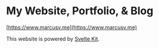 # My Website, Portfolio, & Blog

[https://www.marcusv.me](https://www.marcusv.me)

This website is powered by [Svelte Kit](https://kit.svelte.dev).
